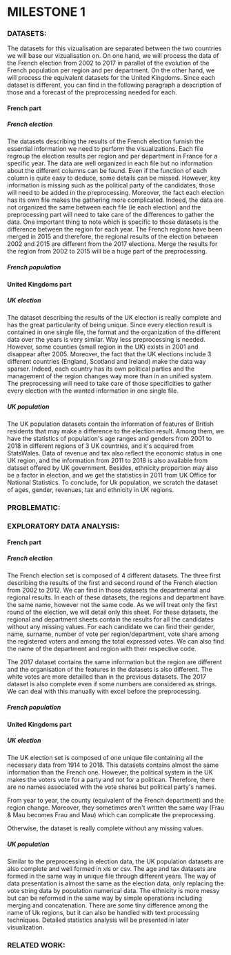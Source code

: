 # MILESTONE 1
<h3> DATASETS:</h3>

<p>The datasets for this vizualisation are separated between the two countries we will base our vizualisation on. 
On one hand, we will process the data of the French election from 2002 to 2017 in parallel of the evolution of the French population per region and per department. 
On the other hand, we will process the equivalent datasets for the United Kingdoms. 
Since each dataset is different, you can find in the following paragraph a description of those and a forecast of the preprocessing needed for each. 
</p>

<h4> French part</h4>
<h5> French election</h5>
The datasets describing the results of the French election furnish the essential information we need to perform the visualizations. Each file regroup the election results per region and per department in France for a specific year. 
The data are well organized in each file but no information about the different columns can be found. Even if the function of each column is quite easy to deduce, some details can be missed. 
However, key information is missing such as the political party of the candidates, those will need to be added in the preprocessing. 
Moreover, the fact each election has its own file makes the gathering more complicated. Indeed, the data are not organized the same between each file (ie each election) and the preprocessing part will need to take care of the differences to gather the data. 
One important thing to note which is specific to those datasets is the difference between the region for each year. The French regions have been merged in 2015 and therefore, the regional results of the election between 2002 and 2015 are different from the 2017 elections. Merge the results for the region from 2002 to 2015 will be a huge part of the preprocessing. 

<h5> French population</h5>


<h4> United Kingdoms part</h4>
<h5> UK election</h5>

The dataset describing the results of the UK election is really complete and has the great particularity of being unique. Since every election result is contained in one single file, the format and the organization of the different data over the years is very similar. Way less preprocessing is needed. 
However, some counties (small region in the UK) exists in 2001 and disappear after 2005. Moreover, the fact that the UK elections include 3 different countries (England, Scotland and Ireland) make the data way sparser. Indeed, each country has its own political parties and the management of the region changes way more than in an unified system.
The preprocessing will need to take care of those specificities to gather every election with the wanted information in one single file. 

<h5> UK population </h5>

The UK population datasets contain the information of features of British residents that may make a difference to the election result. Among them, we have the statistics of population's age ranges and genders from 2001 to 2018 in different regions of 3 UK countries, and it's acquired from StatsWales. Data of revenue and tax also reflect the economic status in one UK region, and the information from 2011 to 2018 is also available from dataset offered by UK government. Besides, ethnicity proportion may also be a factor in election, and we get the statistics in 2011 from UK Office for National Statistics.
To conclude, for Uk population, we scratch the dataset of ages, gender, revenues, tax and ethnicity in UK regions.

<h3>  PROBLEMATIC:</h3>

<h3>  EXPLORATORY DATA ANALYSIS:</h3>
<h4> French part</h4>
<h5> French election</h5>
The French election set is composed of 4 different datasets. The three first describing the results of the first and second round of the French election from 2002 to 2012. 
We can find in those datasets the departmental and regional results. In each of these datasets, the regions and department have the same name, however not the same code.
As we will treat only the first round of the election, we will detail only this sheet. 
For these datasets, the regional and department sheets contain the results for all the candidates without any missing values.
For each candidate we can find their gender, name, surname, number of vote per region/department, vote share among the registered voters and among the total expressed votes. 
We can also find the name of the department and region with their respective code. 

The 2017 dataset contains the same information but the region are different and the organisation of the features in the datasets is also different. The white votes are more detailled than in the previous datasets. 
The 2017 dataset is also complete even if some numbers are considered as strings. We can deal with this manually with excel before the preprocessing.

<h5> French population</h5>


<h4> United Kingdoms part</h4>
<h5> UK election</h5>
The UK election set is composed of one unique file containing all the necessary data from 1914 to 2018. This datasets contains almost the same information than the French one. 
However, the political system in the UK makes the voters vote for a party and not for a politican. Therefore, there are no names associated with the vote shares but political party's names. 

From year to year, the county (equivalent of the French department) and the region change. Moreover, they sometimes aren't written the same way (Frau & Mau becomes Frau and Mau) which can complicate the preprocessing. 

Otherwise, the dataset is really complete without any missing values. 

<h5> UK population</h5>

Similar to the preprocessing in election data, the UK population datasets are also complete and well formed in xls or csv. The age and tax datasets are formed in the same way in unique file through different years. The way of data presentation is almost the same as the election data, only replacing the vote string data by population numerical data. The ethnicity is more messy but can be reformed in the same way by simple operations including merging and concatenation. There are some tiny difference among the name of Uk regions, but it can also be handled with text processing techniques. Detailed statistics analysis will be presented in later visualization.


<h3>  RELATED WORK:</h3>
